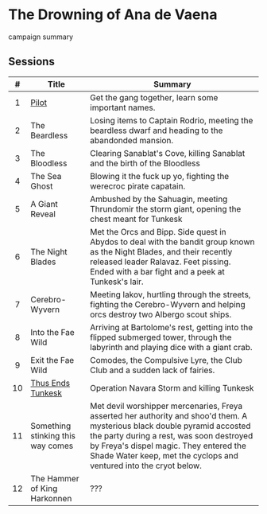 # The Drowning of Ana de Vaena

campaign summary

## Sessions

| # | Title | Summary | 
| :---: | ------------- | --- |
| 1 | [Pilot](./S01:pilot.md) | Get the gang together, learn some important names. | 
| 2 | The Beardless | Losing items to Captain Rodrio, meeting the beardless dwarf and heading to the abandonded mansion. | 
| 3 | The Bloodless | Clearing Sanablat's Cove, killing Sanablat and the birth of the Bloodless | 
| 4 | The Sea Ghost | Blowing it the fuck up yo, fighting the werecroc pirate capatain. | 
| 5 | A Giant Reveal | Ambushed by the Sahuagin, meeting Thrundomir the storm giant, opening the chest meant for Tunkesk | 
| 6 | The Night Blades | Met the Orcs and Bipp. Side quest in Abydos to deal with the bandit group known as the Night Blades, and their recently released leader Ralavaz. Feet pissing. Ended with a bar fight and a peek at Tunkesk's lair. |
| 7 | Cerebro-Wyvern | Meeting Iakov, hurtling through the streets, fighting the Cerebro-Wyvern and helping orcs destroy two Albergo scout ships.  | 
| 8 | Into the Fae Wild | Arriving at Bartolome's rest, getting into the flipped submerged tower, through the labyrinth and playing dice with a giant crab. | 
| 9 | Exit the Fae Wild  | Comodes, the Compulsive Lyre, the Club Club and a sudden lack of fairies. | 
| 10 | [Thus Ends Tunkesk](./S10:thus_ends_tunkesk.md) | Operation Navara Storm and killing Tunkesk | 
| 11 | Something stinking this way comes | Met devil worshipper mercenaries, Freya asserted her authority and shoo'd them. A mysterious black double pyramid accosted the party during a rest, was soon destroyed by Freya's dispel magic. They entered the Shade Water keep, met the cyclops and ventured into the cryot below. |
| 12 | The Hammer of King Harkonnen | ??? | 
